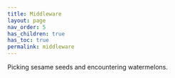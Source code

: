 ```yaml
---
title: Middleware
layout: page
nav_order: 5
has_children: true
has_toc: true
permalink: middleware
---
```


Picking sesame seeds and encountering watermelons.